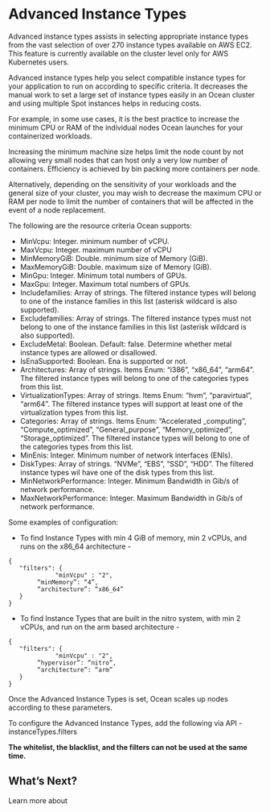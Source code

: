 # Advanced Instance Types

Advanced instance types assists in selecting appropriate instance types from the vast selection of over 270 instance types available on AWS EC2. This feature is currently available on the cluster level only for AWS Kubernetes users.

Advanced instance types help you select compatible instance types for your application to run on according to specific criteria. It decreases the manual work to set a large set of instance types easily in an Ocean cluster and using multiple Spot instances helps in reducing costs.

For example, in some use cases, it is the best practice to increase the minimum CPU or RAM of the individual nodes Ocean launches for your containerized workloads.

Increasing the minimum machine size helps limit the node count by not allowing very small nodes that can host only a very low number of containers. Efficiency is achieved by bin packing more containers per node.

Alternatively, depending on the sensitivity of your workloads and the general size of your cluster, you may wish to decrease the maximum CPU or RAM per node to limit the number of containers that will be affected in the event of a node replacement.

The following are the resource criteria Ocean supports:

* MinVcpu: Integer. minimum number of vCPU.
* MaxVcpu:  Integer. maximum number of vCPU
* MinMemoryGiB: Double. minimum size of Memory (GiB).
* MaxMemoryGiB: Double. maximum size of Memory (GiB).
* MinGpu: Integer. Minimum total numbers of GPUs.
* MaxGpu: Integer. Maximum total numbers of GPUs.   
* Includefamilies: Array of strings. The filtered instance types will belong to one of the instance families in this list (asterisk wildcard is also supported).
* Excludefamilies: Array of strings. The filtered instance types must not belong to one of the instance families in this list (asterisk wildcard is also supported).
* ExcludeMetal: Boolean. Default: false. Determine whether metal instance types are allowed or disallowed.  
* IsEnaSupported: Boolean. Ena is supported or not.
* Architectures: Array of strings. Items Enum: “i386”, “x86_64”, “arm64”. The filtered instance types will belong to one of the categories types from this list.
* VirtualizationTypes: Array of strings. Items Enum: “hvm”, “paravirtual”, “arm64”. The filtered instance types will support at least one of the virtualization types from this list.
* Categories: Array of strings. Items Enum: “Accelerated _computing”, “Compute_optimized”, “General_purpose”, “Memory_optimized”, “Storage_optimized”. The filtered instance types will belong to one of the categories types from this list.            
* MinEnis: Integer. Minimum number of network interfaces (ENIs).
* DiskTypes: Array of strings. “NVMe”, “EBS”, “SSD”, “HDD”. The filtered instance types wil have one of the disk types from this list.
* MinNetworkPerformance:  Integer. Minimum Bandwidth in Gib/s of network performance.
* MaxNetworkPerformance: Integer. Maximum Bandwidth in Gib/s of network performance.

Some examples of configuration:

* To find Instance Types with min 4 GiB of memory, min 2 vCPUs, and runs on the x86_64 architecture -
```
{
   "filters": {
      		 "minVcpu" : "2",
		“minMemory”: “4”,
		“architecture”: “x86_64”
   }
}
```
* To find Instance Types that are built in the nitro system, with min 2 vCPUs, and run on the arm based architecture -
```
{
   "filters": {
      		 "minVcpu" : "2",
		“hypervisor”: “nitro”,
		“architecture”: “arm”
   }
}
```

Once the Advanced Instance Types is set, Ocean scales up nodes according to these parameters.

To configure the Advanced Instance Types, add the following via API - instanceTypes.filters

**The whitelist, the blacklist, and the filters can not be used at the same time.**

## What’s Next?

Learn more about

